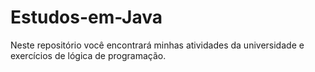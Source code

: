 # Estudos-em-Java
Neste repositório você encontrará minhas atividades da universidade e exercícios de lógica de programação.
